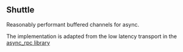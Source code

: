## Shuttle

Reasonably performant buffered channels for async.

The implementation is adapted from the low latency transport in the [async_rpc library](https://github.com/janestreet/async/blob/7e71341ab2b962c56b98f293a3bec6098eafd1b0/async_rpc/src/rpc_transport_low_latency.ml)

